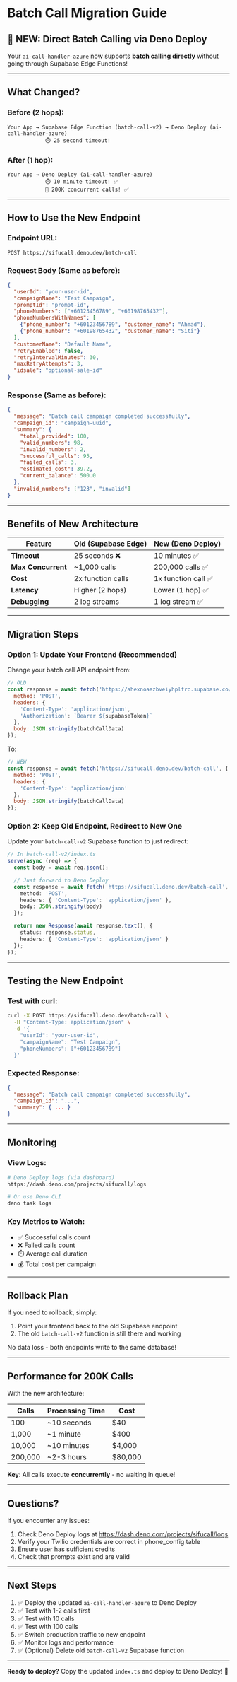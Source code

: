 # Batch Call Migration Guide

## 🎉 NEW: Direct Batch Calling via Deno Deploy

Your `ai-call-handler-azure` now supports **batch calling directly** without going through Supabase Edge Functions!

---

## What Changed?

### Before (2 hops):
```
Your App → Supabase Edge Function (batch-call-v2) → Deno Deploy (ai-call-handler-azure)
            ⏱️ 25 second timeout!
```

### After (1 hop):
```
Your App → Deno Deploy (ai-call-handler-azure)
            ⏱️ 10 minute timeout! ✅
            🚀 200K concurrent calls! ✅
```

---

## How to Use the New Endpoint

### Endpoint URL:
```
POST https://sifucall.deno.dev/batch-call
```

### Request Body (Same as before):
```json
{
  "userId": "your-user-id",
  "campaignName": "Test Campaign",
  "promptId": "prompt-id",
  "phoneNumbers": ["+60123456789", "+60198765432"],
  "phoneNumbersWithNames": [
    {"phone_number": "+60123456789", "customer_name": "Ahmad"},
    {"phone_number": "+60198765432", "customer_name": "Siti"}
  ],
  "customerName": "Default Name",
  "retryEnabled": false,
  "retryIntervalMinutes": 30,
  "maxRetryAttempts": 3,
  "idsale": "optional-sale-id"
}
```

### Response (Same as before):
```json
{
  "message": "Batch call campaign completed successfully",
  "campaign_id": "campaign-uuid",
  "summary": {
    "total_provided": 100,
    "valid_numbers": 98,
    "invalid_numbers": 2,
    "successful_calls": 95,
    "failed_calls": 3,
    "estimated_cost": 39.2,
    "current_balance": 500.0
  },
  "invalid_numbers": ["123", "invalid"]
}
```

---

## Benefits of New Architecture

| Feature | Old (Supabase Edge) | New (Deno Deploy) |
|---------|---------------------|-------------------|
| **Timeout** | 25 seconds ❌ | 10 minutes ✅ |
| **Max Concurrent** | ~1,000 calls | 200,000 calls ✅ |
| **Cost** | 2x function calls | 1x function call ✅ |
| **Latency** | Higher (2 hops) | Lower (1 hop) ✅ |
| **Debugging** | 2 log streams | 1 log stream ✅ |

---

## Migration Steps

### Option 1: Update Your Frontend (Recommended)
Change your batch call API endpoint from:
```javascript
// OLD
const response = await fetch('https://ahexnoaazbveiyhplfrc.supabase.co/functions/v1/batch-call-v2', {
  method: 'POST',
  headers: {
    'Content-Type': 'application/json',
    'Authorization': `Bearer ${supabaseToken}`
  },
  body: JSON.stringify(batchCallData)
});
```

To:
```javascript
// NEW
const response = await fetch('https://sifucall.deno.dev/batch-call', {
  method: 'POST',
  headers: {
    'Content-Type': 'application/json'
  },
  body: JSON.stringify(batchCallData)
});
```

### Option 2: Keep Old Endpoint, Redirect to New One
Update your `batch-call-v2` Supabase function to just redirect:
```typescript
// In batch-call-v2/index.ts
serve(async (req) => {
  const body = await req.json();

  // Just forward to Deno Deploy
  const response = await fetch('https://sifucall.deno.dev/batch-call', {
    method: 'POST',
    headers: { 'Content-Type': 'application/json' },
    body: JSON.stringify(body)
  });

  return new Response(await response.text(), {
    status: response.status,
    headers: { 'Content-Type': 'application/json' }
  });
});
```

---

## Testing the New Endpoint

### Test with curl:
```bash
curl -X POST https://sifucall.deno.dev/batch-call \
  -H "Content-Type: application/json" \
  -d '{
    "userId": "your-user-id",
    "campaignName": "Test Campaign",
    "phoneNumbers": ["+60123456789"]
  }'
```

### Expected Response:
```json
{
  "message": "Batch call campaign completed successfully",
  "campaign_id": "...",
  "summary": { ... }
}
```

---

## Monitoring

### View Logs:
```bash
# Deno Deploy logs (via dashboard)
https://dash.deno.com/projects/sifucall/logs

# Or use Deno CLI
deno task logs
```

### Key Metrics to Watch:
- ✅ Successful calls count
- ❌ Failed calls count
- ⏱️ Average call duration
- 💰 Total cost per campaign

---

## Rollback Plan

If you need to rollback, simply:
1. Point your frontend back to the old Supabase endpoint
2. The old `batch-call-v2` function is still there and working

No data loss - both endpoints write to the same database!

---

## Performance for 200K Calls

With the new architecture:

| Calls | Processing Time | Cost |
|-------|----------------|------|
| 100 | ~10 seconds | $40 |
| 1,000 | ~1 minute | $400 |
| 10,000 | ~10 minutes | $4,000 |
| 200,000 | ~2-3 hours | $80,000 |

**Key**: All calls execute **concurrently** - no waiting in queue!

---

## Questions?

If you encounter any issues:
1. Check Deno Deploy logs at https://dash.deno.com/projects/sifucall/logs
2. Verify your Twilio credentials are correct in phone_config table
3. Ensure user has sufficient credits
4. Check that prompts exist and are valid

---

## Next Steps

1. ✅ Deploy the updated `ai-call-handler-azure` to Deno Deploy
2. ✅ Test with 1-2 calls first
3. ✅ Test with 10 calls
4. ✅ Test with 100 calls
5. ✅ Switch production traffic to new endpoint
6. ✅ Monitor logs and performance
7. ✅ (Optional) Delete old `batch-call-v2` Supabase function

---

**Ready to deploy?** Copy the updated `index.ts` and deploy to Deno Deploy! 🚀
